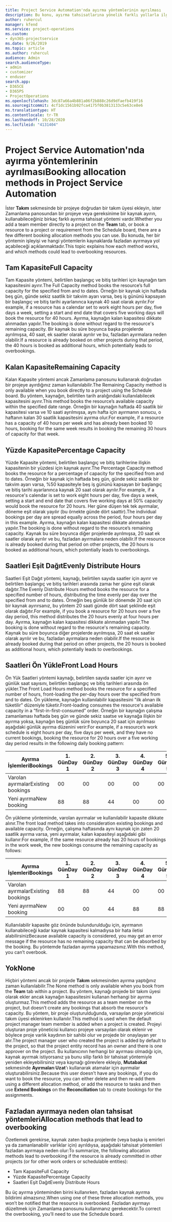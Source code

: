```yaml
---
title: Project Service Automation'nda ayırma yöntemlerinin ayrılması
description: Bu konu, ayırma tahsisatlarına yönelik farklı yollarla ilgili bilgi sağlar.
author: ruhercul
manager: kfend
ms.service: project-operations
ms.custom:
- dyn365-projectservice
ms.date: 9/26/2019
ms.topic: article
ms.author: ruhercul
audience: Admin
search.audienceType:
- admin
- customizer
- enduser
search.app:
- D365CE
- D365PS
- ProjectOperations
ms.openlocfilehash: 3dc87a66a4b881a06f2b888c26d9dfaefb419f16
ms.sourcegitcommit: 4cf1dc1561b92fca4175f0b3813133c5e63ce8e6
ms.translationtype: HT
ms.contentlocale: tr-TR
ms.lasthandoff: 10/28/2020
ms.locfileid: "4131404"
---
```

# <a name="booking-allocation-methods-in-project-service-automation"></a><span data-ttu-id="6ffb6-103">Project Service Automation'nda ayırma yöntemlerinin ayrılması</span><span class="sxs-lookup"><span data-stu-id="6ffb6-103">Booking allocation methods in Project Service Automation</span></span>

<span data-ttu-id="6ffb6-104">İster **Takım** sekmesinde bir projeye doğrudan bir takım üyesi ekleyin, ister Zamanlama panosundan bir projeye veya gereksinime bir kaynak ayırın, kullanabileceğiniz birkaç farklı ayırma tahsisat yöntemi vardır.</span><span class="sxs-lookup"><span data-stu-id="6ffb6-104">Whether you add a team member directly to a project on the **Team** tab, or book a resource to a project or requirement from the Schedule board, there are a few different booking allocation methods you can use.</span></span> <span data-ttu-id="6ffb6-105">Bu konuda, her bir yöntemin işleyişi ve hangi yöntemlerin kaynaklarda fazladan ayırmaya yol açabileceği açıklanmaktadır.</span><span class="sxs-lookup"><span data-stu-id="6ffb6-105">This topic explains how each method works, and which methods could lead to overbooking resources.</span></span>

## <a name="full-capacity"></a><span data-ttu-id="6ffb6-106">Tam Kapasite</span><span class="sxs-lookup"><span data-stu-id="6ffb6-106">Full Capacity</span></span> 
<span data-ttu-id="6ffb6-107">Tam Kapasite yöntemi, belirtilen başlangıç ve bitiş tarihleri için kaynağın tam kapasitesini ayırır.</span><span class="sxs-lookup"><span data-stu-id="6ffb6-107">The Full Capacity method books the resource’s full capacity for the specified from and to dates.</span></span> <span data-ttu-id="6ffb6-108">Örneğin bir kaynak için haftada beş gün, günde sekiz saatlik bir takvim ayarı varsa, beş iş gününü kapsayan bir başlangıç ve bitiş tarihi ayarlanınca kaynak 40 saat olarak ayrılır.</span><span class="sxs-lookup"><span data-stu-id="6ffb6-108">For example, if a resource has a calendar set to work eight hours per day, five days a week, setting a start and end date that covers five working days will book the resource for 40 hours.</span></span> <span data-ttu-id="6ffb6-109">Ayırma, kaynağın kalan kapasitesi dikkate alınmadan yapılır.</span><span class="sxs-lookup"><span data-stu-id="6ffb6-109">The booking is done without regard to the resource's remaining capacity.</span></span> <span data-ttu-id="6ffb6-110">Bir kaynak bu süre boyunca başka projelerde ayrılmışsa, 40 saat, ek saatler olarak ayrılır ve bu, fazladan ayırmalara neden olabilir.</span><span class="sxs-lookup"><span data-stu-id="6ffb6-110">If a resource is already booked on other projects during that period, the 40 hours is booked as additional hours, which potentially leads to overbookings.</span></span>

## <a name="remaining-capacity"></a><span data-ttu-id="6ffb6-111">Kalan Kapasite</span><span class="sxs-lookup"><span data-stu-id="6ffb6-111">Remaining Capacity</span></span>
<span data-ttu-id="6ffb6-112">Kalan Kapasite yöntemi ancak Zamanlama panosunu kullanarak doğrudan bir projeye ayırdığınız zaman kullanılabilir.</span><span class="sxs-lookup"><span data-stu-id="6ffb6-112">The Remaining Capacity method is only available when you book directly to a project using the Schedule board.</span></span> <span data-ttu-id="6ffb6-113">Bu yöntem, kaynağın, belirtilen tarih aralığındaki kullanılabilecek kapasitesini ayırır.</span><span class="sxs-lookup"><span data-stu-id="6ffb6-113">This method books the resource’s available capacity within the specified date range.</span></span> <span data-ttu-id="6ffb6-114">Örneğin bir kaynağın haftada 40 saatlik bir kapasitesi varsa ve 10 saati ayrılmışsa, aynı hafta için ayırmanın sonucu, o haftanın kalan 30 saatlik kapasitesini ayırma olur.</span><span class="sxs-lookup"><span data-stu-id="6ffb6-114">For example, if a resource has a capacity of 40 hours per week and has already been booked 10 hours, booking for the same week results in booking the remaining 30 hours of capacity for that week.</span></span>

## <a name="percentage-capacity"></a><span data-ttu-id="6ffb6-115">Yüzde Kapasite</span><span class="sxs-lookup"><span data-stu-id="6ffb6-115">Percentage Capacity</span></span>
<span data-ttu-id="6ffb6-116">Yüzde Kapasite yöntemi, belirtilen başlangıç ve bitiş tarihlerine ilişkin kapasitenin bir yüzdesi için kaynak ayırır.</span><span class="sxs-lookup"><span data-stu-id="6ffb6-116">The Percentage Capacity method books the resource for a percentage of capacity for the specified from and to dates.</span></span> <span data-ttu-id="6ffb6-117">Örneğin bir kaynak için haftada beş gün, günde sekiz saatlik bir takvim ayarı varsa, %50 kapasiteyle beş iş gününü kapsayan bir başlangıç ve bitiş tarihi ayarlanınca kaynak 20 saat olarak ayrılır.</span><span class="sxs-lookup"><span data-stu-id="6ffb6-117">For example, if a resource's calendar is set to work eight hours per day, five days a week, setting a start and end date that covers five working days at 50% capacity would book the resource for 20 hours.</span></span> <span data-ttu-id="6ffb6-118">Her güne düşen tek tek ayırmalar, döneme eşit olarak yayılır (bu örnekte günde dört saattir).</span><span class="sxs-lookup"><span data-stu-id="6ffb6-118">The individual bookings per day are spread equally across the period, four hours per day in this example.</span></span> <span data-ttu-id="6ffb6-119">Ayırma, kaynağın kalan kapasitesi dikkate alınmadan yapılır.</span><span class="sxs-lookup"><span data-stu-id="6ffb6-119">The booking is done without regard to the resource’s remaining capacity.</span></span> <span data-ttu-id="6ffb6-120">Kaynak bu süre boyunca diğer projelerde ayrılmışsa, 20 saat ek saatler olarak ayrılır ve bu, fazladan ayırmalara neden olabilir.</span><span class="sxs-lookup"><span data-stu-id="6ffb6-120">If the resource is already booked during that period on other projects, the 20 hours is booked as additional hours, which potentially leads to overbookings.</span></span>

## <a name="evenly-distribute-hours"></a><span data-ttu-id="6ffb6-121">Saatleri Eşit Dağıt</span><span class="sxs-lookup"><span data-stu-id="6ffb6-121">Evenly Distribute Hours</span></span>
<span data-ttu-id="6ffb6-122">Saatleri Eşit Dağıt yöntemi, kaynağı, belirtilen sayıda saatler için ayırır ve belirtilen başlangıç ve bitiş tarihleri arasında zamaı her güne eşit olarak dağıtır.</span><span class="sxs-lookup"><span data-stu-id="6ffb6-122">The Evenly Distribute Hours method books the resource for a specified number of hours, distributing the time evenly per day over the specified from and to dates.</span></span> <span data-ttu-id="6ffb6-123">Örneğin beş günlük bir dönemde 20 saat için bir kaynak ayırırsanız, bu yöntem 20 saati günde dört saat şeklinde eşit olarak dağıtır.</span><span class="sxs-lookup"><span data-stu-id="6ffb6-123">For example, if you book a resource for 20 hours over a five day period, this method distributes the 20 hours evenly at four hours per day.</span></span> <span data-ttu-id="6ffb6-124">Ayırma, kaynağın kalan kapasitesi dikkate alınmadan yapılır.</span><span class="sxs-lookup"><span data-stu-id="6ffb6-124">The booking is done without regard to the resource's remaining capacity.</span></span> <span data-ttu-id="6ffb6-125">Kaynak bu süre boyunca diğer projelerde ayrılmışsa, 20 saat ek saatler olarak ayrılır ve bu, fazladan ayırmalara neden olabilir.</span><span class="sxs-lookup"><span data-stu-id="6ffb6-125">If the resource is already booked during that period on other projects, the 20 hours is booked as additional hours, which potentially leads to overbookings.</span></span>

## <a name="front-load-hours"></a><span data-ttu-id="6ffb6-126">Saatleri Ön Yükle</span><span class="sxs-lookup"><span data-stu-id="6ffb6-126">Front Load Hours</span></span>
<span data-ttu-id="6ffb6-127">Ön Yük Saatleri yöntemi kaynağı, belirtilen sayıda saatler için ayırır ve günlük saat sayısını, belirtilen başlangıç ve bitiş tarihleri arasında ön yükler.</span><span class="sxs-lookup"><span data-stu-id="6ffb6-127">The Front Load Hours method books the resource for a specified number of hours, front-loading the per-day hours over the specified from and to dates.</span></span> <span data-ttu-id="6ffb6-128">Ön yükleme, kaynağın kullanılabilir kapasitesini "ilk alınan ilk tüketilir" düzeniyle tüketir.</span><span class="sxs-lookup"><span data-stu-id="6ffb6-128">Front-loading consumes the resource's available capacity in a “first-in-first-consumed” order.</span></span> <span data-ttu-id="6ffb6-129">Örneğin bir kaynağın çalışma zamanlaması haftada beş gün ve günde sekiz saatse ve kaynağa ilişkin bir ayırma yoksa, kaynağın beş günlük süre boyunca 20 saat için ayrılması aşağıdaki günlük ayırma düzenini verir:</span><span class="sxs-lookup"><span data-stu-id="6ffb6-129">For example, if a resource’s work schedule is eight hours per day, five days per week, and they have no current bookings, booking the resource for 20 hours over a five working day period results in the following daily booking pattern:</span></span> 

|         <span data-ttu-id="6ffb6-130">Ayırma İşlemleri</span><span class="sxs-lookup"><span data-stu-id="6ffb6-130">Bookings</span></span>          |    <span data-ttu-id="6ffb6-131">1. Gün</span><span class="sxs-lookup"><span data-stu-id="6ffb6-131">Day 1</span></span>    |    <span data-ttu-id="6ffb6-132">2. Gün</span><span class="sxs-lookup"><span data-stu-id="6ffb6-132">Day 2</span></span>    |    <span data-ttu-id="6ffb6-133">3. Gün</span><span class="sxs-lookup"><span data-stu-id="6ffb6-133">Day 3</span></span>    |    <span data-ttu-id="6ffb6-134">4. Gün</span><span class="sxs-lookup"><span data-stu-id="6ffb6-134">Day 4</span></span>    |    <span data-ttu-id="6ffb6-135">5. Gün</span><span class="sxs-lookup"><span data-stu-id="6ffb6-135">Day 5</span></span>    |    <span data-ttu-id="6ffb6-136">Toplam</span><span class="sxs-lookup"><span data-stu-id="6ffb6-136">Total</span></span>    |
|---------------------------|-------------|-------------|-------------|-------------|-------------|-------------|
|    <span data-ttu-id="6ffb6-137">Varolan ayırmalar</span><span class="sxs-lookup"><span data-stu-id="6ffb6-137">Existing   bookings</span></span>    |    <span data-ttu-id="6ffb6-138">0</span><span class="sxs-lookup"><span data-stu-id="6ffb6-138">0</span></span>        |    <span data-ttu-id="6ffb6-139">0</span><span class="sxs-lookup"><span data-stu-id="6ffb6-139">0</span></span>        |    <span data-ttu-id="6ffb6-140">0</span><span class="sxs-lookup"><span data-stu-id="6ffb6-140">0</span></span>        |    <span data-ttu-id="6ffb6-141">0</span><span class="sxs-lookup"><span data-stu-id="6ffb6-141">0</span></span>        |    <span data-ttu-id="6ffb6-142">0</span><span class="sxs-lookup"><span data-stu-id="6ffb6-142">0</span></span>        |    <span data-ttu-id="6ffb6-143">0</span><span class="sxs-lookup"><span data-stu-id="6ffb6-143">0</span></span>        |
|    <span data-ttu-id="6ffb6-144">Yeni ayırma</span><span class="sxs-lookup"><span data-stu-id="6ffb6-144">New   booking</span></span>          |    <span data-ttu-id="6ffb6-145">8</span><span class="sxs-lookup"><span data-stu-id="6ffb6-145">8</span></span>        |    <span data-ttu-id="6ffb6-146">8</span><span class="sxs-lookup"><span data-stu-id="6ffb6-146">8</span></span>        |    <span data-ttu-id="6ffb6-147">4</span><span class="sxs-lookup"><span data-stu-id="6ffb6-147">4</span></span>        |    <span data-ttu-id="6ffb6-148">0</span><span class="sxs-lookup"><span data-stu-id="6ffb6-148">0</span></span>        |    <span data-ttu-id="6ffb6-149">0</span><span class="sxs-lookup"><span data-stu-id="6ffb6-149">0</span></span>        |    <span data-ttu-id="6ffb6-150">20</span><span class="sxs-lookup"><span data-stu-id="6ffb6-150">20</span></span>       |

<span data-ttu-id="6ffb6-151">Ön yükleme yönteminde, varolan ayırmalar ve kullanılabilir kapasite dikkate alınır.</span><span class="sxs-lookup"><span data-stu-id="6ffb6-151">The front load method takes into consideration existing bookings and available capacity.</span></span> <span data-ttu-id="6ffb6-152">Örneğin, çalışma haftasında aynı kaynak için zaten 20 saatlik ayırma varsa, yeni ayırmalar, kalan kapasiteyi aşağıdaki gibi kullanır:</span><span class="sxs-lookup"><span data-stu-id="6ffb6-152">For example, if the same resource already has 20 hours of bookings in the work week, the new bookings consume the remaining capacity as follows:</span></span>

|   <span data-ttu-id="6ffb6-153">Ayırma İşlemleri</span><span class="sxs-lookup"><span data-stu-id="6ffb6-153">Bookings</span></span>          | <span data-ttu-id="6ffb6-154">1. Gün</span><span class="sxs-lookup"><span data-stu-id="6ffb6-154">Day 1</span></span> | <span data-ttu-id="6ffb6-155">2. Gün</span><span class="sxs-lookup"><span data-stu-id="6ffb6-155">Day 2</span></span> | <span data-ttu-id="6ffb6-156">3. Gün</span><span class="sxs-lookup"><span data-stu-id="6ffb6-156">Day 3</span></span> | <span data-ttu-id="6ffb6-157">4. Gün</span><span class="sxs-lookup"><span data-stu-id="6ffb6-157">Day 4</span></span> | <span data-ttu-id="6ffb6-158">5. Gün</span><span class="sxs-lookup"><span data-stu-id="6ffb6-158">Day 5</span></span> | <span data-ttu-id="6ffb6-159">Toplam</span><span class="sxs-lookup"><span data-stu-id="6ffb6-159">Total</span></span> |
|---------------------|-------|-------|-------|-------|-------|-------|
| <span data-ttu-id="6ffb6-160">Varolan ayırmalar</span><span class="sxs-lookup"><span data-stu-id="6ffb6-160">Existing   bookings</span></span> | <span data-ttu-id="6ffb6-161">8</span><span class="sxs-lookup"><span data-stu-id="6ffb6-161">8</span></span>     | <span data-ttu-id="6ffb6-162">8</span><span class="sxs-lookup"><span data-stu-id="6ffb6-162">8</span></span>     | <span data-ttu-id="6ffb6-163">4</span><span class="sxs-lookup"><span data-stu-id="6ffb6-163">4</span></span>     | <span data-ttu-id="6ffb6-164">0</span><span class="sxs-lookup"><span data-stu-id="6ffb6-164">0</span></span>     | <span data-ttu-id="6ffb6-165">0</span><span class="sxs-lookup"><span data-stu-id="6ffb6-165">0</span></span>     | <span data-ttu-id="6ffb6-166">20</span><span class="sxs-lookup"><span data-stu-id="6ffb6-166">20</span></span>    |
| <span data-ttu-id="6ffb6-167">Yeni ayırma</span><span class="sxs-lookup"><span data-stu-id="6ffb6-167">New   booking</span></span>       | <span data-ttu-id="6ffb6-168">0</span><span class="sxs-lookup"><span data-stu-id="6ffb6-168">0</span></span>     | <span data-ttu-id="6ffb6-169">0</span><span class="sxs-lookup"><span data-stu-id="6ffb6-169">0</span></span>     | <span data-ttu-id="6ffb6-170">4</span><span class="sxs-lookup"><span data-stu-id="6ffb6-170">4</span></span>     | <span data-ttu-id="6ffb6-171">8</span><span class="sxs-lookup"><span data-stu-id="6ffb6-171">8</span></span>     | <span data-ttu-id="6ffb6-172">8</span><span class="sxs-lookup"><span data-stu-id="6ffb6-172">8</span></span>     | <span data-ttu-id="6ffb6-173">20</span><span class="sxs-lookup"><span data-stu-id="6ffb6-173">20</span></span>    |

<span data-ttu-id="6ffb6-174">Kullanılabilir kapasite göz önünde bulundurulduğu için, ayırmanın kullanabileceği kadar kaynak kapasitesi kalmadıysa bir hata iletisi alabilirsiniz</span><span class="sxs-lookup"><span data-stu-id="6ffb6-174">Because available capacity is considered, you may get an error message if the resource has no remaining capacity that can be absorbed by the booking.</span></span> <span data-ttu-id="6ffb6-175">Bu yöntemde fazladan ayırma yapamazsınız.</span><span class="sxs-lookup"><span data-stu-id="6ffb6-175">With this method, you can’t overbook.</span></span>

## <a name="none"></a><span data-ttu-id="6ffb6-176">Yok</span><span class="sxs-lookup"><span data-stu-id="6ffb6-176">None</span></span>
<span data-ttu-id="6ffb6-177">Hiçbiri yöntemi ancak bir projede **Takım** sekmesinden ayırma yaptığınız zaman kullanılabilir.</span><span class="sxs-lookup"><span data-stu-id="6ffb6-177">The None method is only available when you book from the **Team** tab within a project.</span></span> <span data-ttu-id="6ffb6-178">Bu yöntem, kaynağı projede bir takım üyesi olarak ekler ancak kaynağın kapasitesini kullanan herhangi bir ayırma oluşturmaz.</span><span class="sxs-lookup"><span data-stu-id="6ffb6-178">This method adds the resource as a team member on the project, but doesn’t create any bookings that absorb the resource's capacity.</span></span> <span data-ttu-id="6ffb6-179">Bu yöntem, bir proje oluşturulduğunda, varsayılan proje yöneticisi takım üyesi eklenirken kullanılır.</span><span class="sxs-lookup"><span data-stu-id="6ffb6-179">This method is used when the default project manager team member is added when a project is created.</span></span> <span data-ttu-id="6ffb6-180">Projeyi oluşturan proje yöneticisi kullanıcı projeye varsayılan olarak eklenir ve böylece proje varlık kaydının bir sahibi olur ve projede bir onaylayan yer alır.</span><span class="sxs-lookup"><span data-stu-id="6ffb6-180">The project manager user who created the project is added by default to the project, so that the project entity record has an owner and there is one approver on the project.</span></span> <span data-ttu-id="6ffb6-181">Bu kullanıcının herhangi bir ayırması olmadığı için, kaynak ayırmak istiyorsanız ya bunu silip farklı bir tahsisat yöntemiyle yeniden ekleyebilirsiniz veya kaynağı görevlere ekleyip, **Mutabakat** sekmesinde **Ayırmaları Uzat**'ı kullanarak atamalar için ayırmalar oluşturabilirsiniz.</span><span class="sxs-lookup"><span data-stu-id="6ffb6-181">Because this user doesn't have any bookings, if you do want to book the resource, you can either delete and then re-add them using a different allocation method, or add the resource to tasks and then use **Extend Bookings** on the **Reconciliation** tab to create bookings for the assignments.</span></span>

## <a name="allocation-methods-that-lead-to-overbooking"></a><span data-ttu-id="6ffb6-182">Fazladan ayırmaya neden olan tahsisat yöntemleri</span><span class="sxs-lookup"><span data-stu-id="6ffb6-182">Allocation methods that lead to overbooking</span></span>
<span data-ttu-id="6ffb6-183">Özetlemek gerekirse, kaynak zaten başka projelerde (veya başka iş emirleri ya da zamanlanabilir varlıklar için) ayrıldıysa, aşağıdaki tahsisat yöntemleri fazladan ayırmaya neden olur:</span><span class="sxs-lookup"><span data-stu-id="6ffb6-183">To summarize, the following allocation methods lead to overbooking if the resource is already committed in other projects (or for other work orders or schedulable entities):</span></span>

- <span data-ttu-id="6ffb6-184">Tam Kapasite</span><span class="sxs-lookup"><span data-stu-id="6ffb6-184">Full Capacity</span></span>
- <span data-ttu-id="6ffb6-185">Yüzde Kapasite</span><span class="sxs-lookup"><span data-stu-id="6ffb6-185">Percentage Capacity</span></span>
- <span data-ttu-id="6ffb6-186">Saatleri Eşit Dağıt</span><span class="sxs-lookup"><span data-stu-id="6ffb6-186">Evenly Distribute Hours</span></span>

<span data-ttu-id="6ffb6-187">Bu üç ayırma yönteminden birini kullanırken, fazladan kaynak ayırma bildirimi almazsınız.</span><span class="sxs-lookup"><span data-stu-id="6ffb6-187">When using one of these three allocation methods, you won’t be notified that the resource is overbooked.</span></span> <span data-ttu-id="6ffb6-188">Fazladan ayırmayı düzeltmek için Zamanlama panosunu kullanmanız gerekecektir.</span><span class="sxs-lookup"><span data-stu-id="6ffb6-188">To correct the overbooking, you’ll need to use the Schedule board.</span></span>
